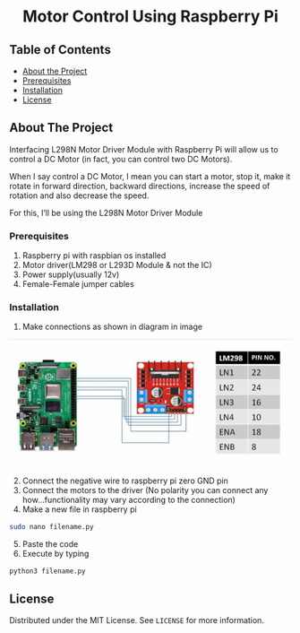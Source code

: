   <h1 align="center">Motor Control Using Raspberry Pi</h1>

<!-- TABLE OF CONTENTS -->
## Table of Contents

* [About the Project](#about-the-project)
 * [Prerequisites](#prerequisites)
  * [Installation](#installation)
* [License](#license)


<!-- ABOUT THE PROJECT -->
## About The Project

Interfacing L298N Motor Driver Module with Raspberry Pi will allow us to control a DC Motor (in fact, you can control two DC Motors).

When I say control a DC Motor, I mean you can start a motor, stop it, make it rotate in forward direction, backward directions, increase the speed of rotation and also decrease the speed.

For this, I’ll be using the L298N Motor Driver Module

### Prerequisites

1. Raspberry pi with raspbian os installed
2. Motor driver(LM298 or L293D Module & not the IC)
3. Power supply(usually 12v)
4. Female-Female jumper cables

### Installation

1. Make connections as shown in diagram in image

![image info](./Connections.jpg)

2. Connect the negative wire to raspberry pi zero GND pin
3. Connect the motors to the driver (No polarity you can connect any how...functionality may vary according to the connection)
4. Make a new file in raspberry pi
```sh
sudo nano filename.py
```
5. Paste the code
6. Execute by typing
```sh
python3 filename.py
```
<!-- LICENSE -->
## License

Distributed under the MIT License. See `LICENSE` for more information.

